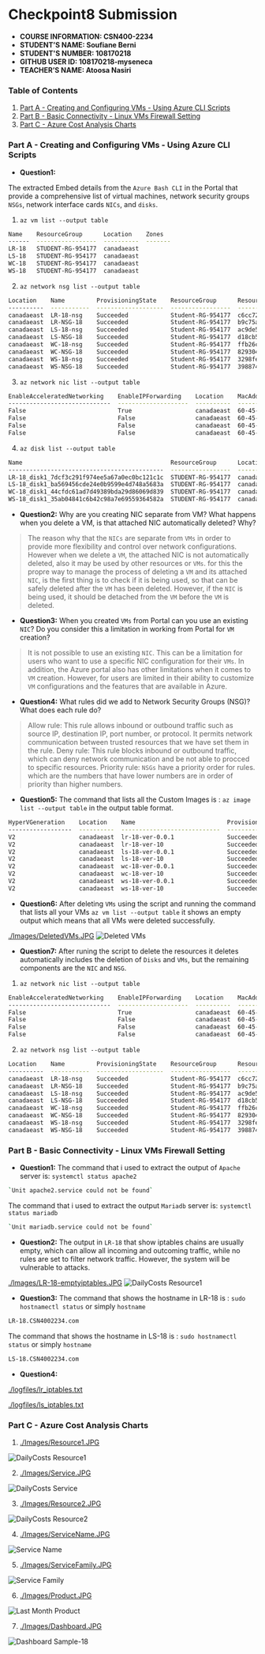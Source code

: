 # Checkpoint8 Submission

- **COURSE INFORMATION: CSN400-2234**
- **STUDENT’S NAME: Soufiane Berni**
- **STUDENT'S NUMBER: 108170218**
- **GITHUB USER ID: 108170218-myseneca**
- **TEACHER’S NAME: Atoosa Nasiri**

### Table of Contents

1. [Part A - Creating and Configuring VMs - Using Azure CLI Scripts](#Part-A---Creating-and-Configuring-VMs---Using-Azure-CLI-Scripts)
2. [Part B - Basic Connectivity - Linux VMs Firewall Setting](#Part-B---Basic-Connectivity---Linux-VMs-Firewall-Setting)
3. [Part C - Azure Cost Analysis Charts](#Part-C---Azure-Cost-Analysis-Charts)


### Part A - Creating and Configuring VMs - Using Azure CLI Scripts

- **Question1:** 

The extracted Embed details from the `Azure Bash CLI` in the Portal that provide a comprehensive list of virtual machines, network security groups `NSGs`, network interface cards `NICs`, and `disks`.
1. `az vm list --output table`

```bash
Name    ResourceGroup      Location    Zones
------  -----------------  ----------  -------
LR-18   STUDENT-RG-954177  canadaeast
LS-18   STUDENT-RG-954177  canadaeast
WC-18   STUDENT-RG-954177  canadaeast
WS-18   STUDENT-RG-954177  canadaeast
```

2. `az network nsg list --output table`
```bash
Location    Name         ProvisioningState    ResourceGroup      ResourceGuid
----------  -----------  -------------------  -----------------  ------------------------------------
canadaeast  LR-18-nsg    Succeeded            Student-RG-954177  c6cc726d-9254-4707-82cd-560bf426aa34
canadaeast  LR-NSG-18    Succeeded            Student-RG-954177  b9c75af4-9989-4ad7-862a-e2038e0853dc
canadaeast  LS-18-nsg    Succeeded            Student-RG-954177  ac9de50d-6294-44d7-9115-ae84484ae4ef
canadaeast  LS-NSG-18    Succeeded            Student-RG-954177  d18cb571-defc-4555-9bd0-00d895baa6ee
canadaeast  WC-18-nsg    Succeeded            Student-RG-954177  ffb26c0c-f316-4544-a97a-dd3bc938bce1
canadaeast  WC-NSG-18    Succeeded            Student-RG-954177  82930444-a11e-4861-ba52-3b5d3d0cc0b5
canadaeast  WS-18-nsg    Succeeded            Student-RG-954177  3298fe0d-039e-42a6-aa30-a04eaf6a943b
canadaeast  WS-NSG-18    Succeeded            Student-RG-954177  398874aa-e3ab-458c-a55d-3886573713cd
```

3. `az network nic list --output table`
```bash
EnableAcceleratedNetworking    EnableIPForwarding    Location    MacAddress         Name    NicType    Primary    ProvisioningState    ResourceGroup      ResourceGuid                          VnetEncryptionSupported
-----------------------------  --------------------  ----------  -----------------  ------  ---------  ---------  -------------------  -----------------  ------------------------------------  -------------------------
False                          True                  canadaeast  60-45-BD-F9-95-3B  lr-18   Standard   True       Succeeded            Student-RG-954177  d1677b43-791a-4800-bf6d-f7049ebea2cb  False
False                          False                 canadaeast  60-45-BD-FA-03-EE  ls-18   Standard   True       Succeeded            Student-RG-954177  546f1149-290b-4639-a6f0-73fd91fd71f0  False
False                          False                 canadaeast  60-45-BD-CD-3D-68  wc-18   Standard   True       Succeeded            Student-RG-954177  16f8e895-0dc1-409b-a68c-cf6ff84cd8c4  False
False                          False                 canadaeast  60-45-BD-F9-93-A6  ws-18   Standard   True       Succeeded            Student-RG-954177  48b3724a-6648-470e-905a-785831aab8f8  False
```

4. `az disk list --output table`
```bash
Name                                          ResourceGroup      Location    Zones    Sku              OsType    SizeGb    ProvisioningState
--------------------------------------------  -----------------  ----------  -------  ---------------  --------  --------  -------------------
LR-18_disk1_7dcf3c291f974ee5a67a0ec0bc121c1c  STUDENT-RG-954177  canadaeast           StandardSSD_LRS  Linux     64        Succeeded
LS-18_disk1_ba569456cde24e0b9599e4d748a5683a  STUDENT-RG-954177  canadaeast           StandardSSD_LRS  Linux     64        Succeeded
WC-18_disk1_44cfdc61ad7d49389bda29d86069d839  STUDENT-RG-954177  canadaeast           StandardSSD_LRS  Windows   127       Succeeded
WS-18_disk1_35ab04841c6b42c98a7e69559364582a  STUDENT-RG-954177  canadaeast           StandardSSD_LRS  Windows   127       Succeeded
```

- **Question2:**
Why are you creating NIC separate from VM? What happens when you delete a VM, is that attached NIC automatically deleted? Why?

> The reason why that the `NICs` are separate from `VMs`  in order to provide more flexibility and control over network configurations. However when we delete a `VM`, the attached NIC is not automatically deleted, also it may be used by other resources or `VMs`. for this the propre way to manage the process of deleting a `VM` and its attached `NIC`, is the first thing is to check if it is being used, so that can be safely deleted after the `VM` has been deleted. However, if the `NIC` is being used, it should be detached from the `VM` before the `VM` is deleted.

- **Question3:**
When you created `VMs` from Portal can you use an existing `NIC`? Do you consider this a limitation in working from Portal for `VM` creation?
> It is not possible to use an existing `NIC`. This can be a limitation for users who want to use a specific NIC configuration for their `VMs`. In addition, the Azure portal also has other limitations when it comes to `VM` creation. However, for users are limited in their ability to customize `VM` configurations and the features that are available in Azure.


- **Question4:**
What rules did we add to Network Security Groups (NSG)? What does each rule do?
> Allow rule: This rule allows inbound or outbound traffic such as source IP, destination IP, port number, or protocol. It permits network communication between trusted resources that we have set them in the rule.
> Deny rule: This rule blocks inbound or outbound traffic, which can deny network communication and be not able to procced to specific resources.
> Priority rule: `NSGs` have a priority order for rules. which are the numbers that have lower numbers are in order of priority than higher numbers.

- **Question5:**
The command that lists all the Custom Images is : `az image list --output table` in the output table format.
```bash
HyperVGeneration    Location    Name                          ProvisioningState    ResourceGroup
------------------  ----------  ----------------------------  -------------------  -----------------
V2                  canadaeast  lr-18-ver-0.0.1               Succeeded            STUDENT-RG-954177
V2                  canadaeast  lr-18-ver-10                  Succeeded            STUDENT-RG-954177
V2                  canadaeast  ls-18-ver-0.0.1               Succeeded            STUDENT-RG-954177
V2                  canadaeast  ls-18-ver-10                  Succeeded            STUDENT-RG-954177
V2                  canadaeast  wc-18-ver-0.0.1               Succeeded            STUDENT-RG-954177
V2                  canadaeast  wc-18-ver-10                  Succeeded            STUDENT-RG-954177
V2                  canadaeast  ws-18-ver-0.0.1               Succeeded            STUDENT-RG-954177
V2                  canadaeast  ws-18-ver-10                  Succeeded            STUDENT-RG-954177
```

- **Question6:**
After deleting `VMs` using the script and running the command that lists all your VMs `az vm list --output table` it shows an empty output which means that all VMs were deleted successfully.

[./Images/DeletedVMs.JPG](./Images/DeletedVMs.JPG)
![Deleted VMs](https://github.com/108170218-myseneca/CSN400-Capstone/blob/main/Checkpoint8/Images/DeletedVMs.JPG)


- **Question7:**
After runing the script to delete the resources it deletes automatically includes the deletion of `Disks` and `VMs`, but the remaining components are the `NIC` and `NSG`.

1. `az network nic list --output table`
```bash
EnableAcceleratedNetworking    EnableIPForwarding    Location    MacAddress         Name    NicType    Primary    ProvisioningState    ResourceGroup      ResourceGuid                          VnetEncryptionSupported
-----------------------------  --------------------  ----------  -----------------  ------  ---------  ---------  -------------------  -----------------  ------------------------------------  -------------------------
False                          True                  canadaeast  60-45-BD-F9-95-3B  lr-18   Standard   True       Succeeded            Student-RG-954177  d1677b43-791a-4800-bf6d-f7049ebea2cb  False
False                          False                 canadaeast  60-45-BD-FA-03-EE  ls-18   Standard   True       Succeeded            Student-RG-954177  546f1149-290b-4639-a6f0-73fd91fd71f0  False
False                          False                 canadaeast  60-45-BD-CD-3D-68  wc-18   Standard   True       Succeeded            Student-RG-954177  16f8e895-0dc1-409b-a68c-cf6ff84cd8c4  False
False                          False                 canadaeast  60-45-BD-F9-93-A6  ws-18   Standard   True       Succeeded            Student-RG-954177  48b3724a-6648-470e-905a-785831aab8f8  False
 ```

2. `az network nsg list --output table`
```bash
Location    Name         ProvisioningState    ResourceGroup      ResourceGuid
----------  -----------  -------------------  -----------------  ------------------------------------
canadaeast  LR-18-nsg    Succeeded            Student-RG-954177  c6cc726d-9254-4707-82cd-560bf426aa34
canadaeast  LR-NSG-18    Succeeded            Student-RG-954177  b9c75af4-9989-4ad7-862a-e2038e0853dc
canadaeast  LS-18-nsg    Succeeded            Student-RG-954177  ac9de50d-6294-44d7-9115-ae84484ae4ef
canadaeast  LS-NSG-18    Succeeded            Student-RG-954177  d18cb571-defc-4555-9bd0-00d895baa6ee
canadaeast  WC-18-nsg    Succeeded            Student-RG-954177  ffb26c0c-f316-4544-a97a-dd3bc938bce1
canadaeast  WC-NSG-18    Succeeded            Student-RG-954177  82930444-a11e-4861-ba52-3b5d3d0cc0b5
canadaeast  WS-18-nsg    Succeeded            Student-RG-954177  3298fe0d-039e-42a6-aa30-a04eaf6a943b
canadaeast  WS-NSG-18    Succeeded            Student-RG-954177  398874aa-e3ab-458c-a55d-3886573713cd
```

### Part B - Basic Connectivity - Linux VMs Firewall Setting

- **Question1:**
The command that i used to extract the output of `Apache` server is: `systemctl status apache2`

```bash
`Unit apache2.service could not be found`
```

The command that i used to extract the output `Mariadb` server is: `systemctl status mariadb`

```bash
`Unit mariadb.service could not be found`
```
- **Question2:**
The output in `LR-18` that show iptables chains are usually empty, which can allow all incoming and outcoming traffic, while no rules are set to filter network traffic. However, the system will be vulnerable to attacks.

[./lmages/LR-18-emptyiptables.JPG](./lmages/LR-18-emptyiptables.JPG)
![DailyCosts Resource1](https://github.com/108170218-myseneca/CSN400-Capstone/blob/main/Checkpoint8/Images/LR-18-emptyiptables.JPG)


- **Question3:**
The command that shows the hostname in LR-18 is : `sudo hostnamectl status` or simply `hostname`

```bash
LR-18.CSN4002234.com
```
The command that shows the hostname in LS-18 is : `sudo hostnamectl status` or simply `hostname`

```bash
LS-18.CSN4002234.com
```

- **Question4:**

[./logfiles/lr_iptables.txt](./logfiles/lr_iptables.txt)

[./logfiles/ls_iptables.txt](./logfiles/ls_iptables.txt)


### Part C - Azure Cost Analysis Charts

1. [./Images/Resource1.JPG](./Images/Resource1.JPG)

![DailyCosts Resource1](https://github.com/108170218-myseneca/CSN400-Capstone/blob/main/Checkpoint8/Images/Resource1.JPG)

2. [./Images/Service.JPG](./Images/Service.JPG)

![DailyCosts Service](https://github.com/108170218-myseneca/CSN400-Capstone/blob/main/Checkpoint8/Images/Service.JPG)

3. [./Images/Resource2.JPG](./Images/Resource2.JPG)

![DailyCosts Resource2](https://github.com/108170218-myseneca/CSN400-Capstone/blob/main/Checkpoint8/Images/Resource2.JPG)

4. [./Images/ServiceName.JPG](./Images/ServiceName.JPG)

![Service Name](https://github.com/108170218-myseneca/CSN400-Capstone/blob/main/Checkpoint8/Images/ServiceName.JPG)

5. [./Images/ServiceFamily.JPG](./Images/ServiceFamily.JPG)

![Service Family](https://github.com/108170218-myseneca/CSN400-Capstone/blob/main/Checkpoint8/Images/ServiceFamily.JPG)

6. [./Images/Product.JPG](./Images/Product.JPG)

![Last Month Product](https://github.com/108170218-myseneca/CSN400-Capstone/blob/main/Checkpoint8/Images/Product.JPG)

7. [./Images/Dashboard.JPG](./Images/Dashboard.JPG)

![Dashboard Sample-18](https://github.com/108170218-myseneca/CSN400-Capstone/blob/main/Checkpoint8/Images/Dashboard.JPG)









